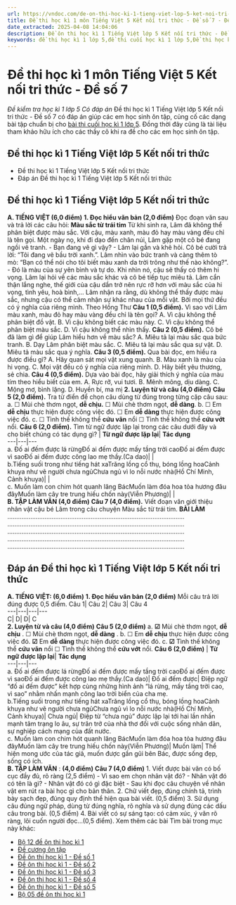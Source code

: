 ```yaml
---
url: https://vndoc.com/de-on-thi-hoc-ki-1-tieng-viet-lop-5-ket-noi-tri-thuc-de-so-2-331746
title: Đề thi học kì 1 môn Tiếng Việt 5 Kết nối tri thức - Đề số 7 - Đề kiểm tra học kì 1 lớp 5 Có đáp án - VnDoc.com
date_extracted: 2025-04-08 14:04:06
description: Đề ôn thi học kì 1 Tiếng Việt lớp 5 Kết nối tri thức - Đề số 7 có đáp án chi tiết cho từng dạng bài cho các em học sinh ôn tập chuẩn bị cho bài thi cuối học kì 1 lớp 5.
keywords: đề thi học kì 1 lớp 5,đề thi cuối học kì 1 lớp 5,Đề thi học kì 1 môn Tiếng Việt lớp 5,đề kiểm tra học kì 1 môn Tiếng Việt lớp 5,Đề kiểm tra học kì 1 môn Tiếng Việt có đáp án,đề thi tiếng việt lớp 5,ôn tập học kì 1 môn tiếng việt lớp 5,đề thi học kì 1 lớp 5 môn tiếng việt,Đề thi học kì 1 Tiếng Việt lớp 5 Kết nối tri thức
---
```


# Đề thi học kì 1 môn Tiếng Việt 5 Kết nối tri thức - Đề số 7
 _Đề kiểm tra học kì 1 lớp 5 Có đáp án_
Đề thi học kì 1 Tiếng Việt lớp 5 Kết nối tri thức - Đề số 7 có đáp án giúp các em học sinh ôn tập, củng cố các dạng bài tập chuẩn bị cho [bài thi cuối học kì 1 lớp 5](<https://vndoc.com/de-thi-hoc-ki-1-lop5>). Đồng thời đây cũng là tài liệu tham khảo hữu ích cho các thầy cô khi ra đề cho các em học sinh ôn tập.
## Đề thi học kì 1 Tiếng Việt lớp 5 Kết nối tri thức
  * Đề thi học kì 1 Tiếng Việt lớp 5 Kết nối tri thức
  * Đáp án Đề thi học kì 1 Tiếng Việt lớp 5 Kết nối tri thức

## Đề thi học kì 1 Tiếng Việt lớp 5 Kết nối tri thức
**A. TIẾNG VIỆT \(6,0 điểm\)**
**1\. Đọc hiểu văn bản \(2,0 điểm\)**
Đọc đoạn văn sau và trả lời các câu hỏi:
**Màu sắc từ trái tim**
Từ khi sinh ra, Lâm đã không thể phân biệt được màu sắc. Với cậu, màu xanh, màu đỏ hay màu vàng đều chỉ là tên gọi. Một ngày nọ, khi đi dạo đến chân núi, Lâm gặp một cô bé đang ngồi vẽ tranh.
\- Bạn đang vẽ gì vậy? - Lâm lại gần và khẽ hỏi.
Cô bé cười trả lời: “Tôi đang vẽ bầu trời xanh.”.
Lâm nhìn vào bức tranh và càng thêm tò mò: “Bạn có thể nói cho tôi biết màu xanh da trời trông như thế nào không?”.
\- Đó là màu của sự yên bình và tự do. Khi nhìn nó, cậu sẽ thấy có thêm hi vọng.
Lâm lại hỏi về các màu sắc khác và cô bé tiếp tục miêu tả. Lâm cẩn thận lắng nghe, thế giới của cậu dần trở nên rực rỡ hơn với màu sắc của hi vọng, tình yêu, hoà bình,... Lâm nhận ra rằng, dù không thể thấy được màu sắc, nhưng cậu có thể cảm nhận sự khác nhau của mỗi vật. Bởi mọi thứ đều có ý nghĩa của riêng mình.
Theo Hồng Thư
**Câu 1 \(0,5 điểm\).** Vì sao với Lâm màu xanh, màu đỏ hay màu vàng đều chỉ là tên gọi?
A. Vì cậu không thể phân biệt đồ vật.
B. Vì cậu không biết các màu này.
C. Vì cậu không thể phân biệt màu sắc.
D. Vì cậu không thể nhìn thấy.
**Câu 2 \(0,5 điểm\).** Cô bé đã làm gì để giúp Lâm hiểu hơn về màu sắc?
A. Miêu tả lại màu sắc qua bức tranh.
B. Dạy Lâm phân biệt màu sắc.
C. Miêu tả lại màu sắc qua sự vật.
D. Miêu tả màu sắc qua ý nghĩa.
**Câu 3 \(0,5 điểm\).** Qua bài đọc, em hiểu ra được điều gì?
A. Hãy quan sát mọi vật xung quanh.
B. Màu xanh là màu của hi vọng.
C. Mọi vật đều có ý nghĩa của riêng mình.
D. Hãy biết yêu thương, sẻ chia.
**Câu 4 \(0,5 điểm\).** Dựa vào bài đọc, hãy giải thích ý nghĩa của màu tím theo hiểu biết của em.
A. Rực rỡ, vui tươi.
B. Mênh mông, dịu dàng.
C. Mộng mơ, bình lặng.
D. Huyền bí, ma mị
**2\. Luyện từ và câu \(4,0 điểm\)**
**Câu 5 \(2,0 điểm\).** Tra từ điển để chọn câu dùng từ đúng trong từng cặp câu sau:
a.
☐ Mùi chè thơm ngọt, **dễ chịu.**
☐ Mùi chè thơm ngọt, **dễ dàng**.
b.
☐ Em **dễ chịu** thực hiện được công việc đó.
☐ Em **dễ dàng** thực hiện được công việc đó.
c.
☐ Tình thế không thể **cứu vãn** nổi
☐ Tình thế không thể **cứu vớt** nổi.
**Câu 6 \(2,0 điểm\).** Tìm từ ngữ được lặp lại trong các câu dưới đây và cho biết chúng có tác dụng gì?
| **Từ ngữ được lặp lại**| **Tác dụng**  
---|---|---  
a. Đố ai đếm được lá rừngĐố ai đếm được mấy tầng trời caoĐố ai đếm được vì saoĐố ai đếm được công lao mẹ thầy.\(Ca dao\)| |   
b.Tiếng suối trong như tiếng hát xaTrăng lồng cổ thụ, bóng lồng hoaCảnh khuya như vẽ người chưa ngủChưa ngủ vì lo nỗi nước nhà\(Hồ Chí Minh, Cảnh khuya\)| |   
c. Muốn làm con chim hót quanh lăng BácMuốn làm đóa hoa tỏa hương đâu đâyMuốn làm cây tre trung hiếu chốn này\(Viễn Phương\)| |   
**B. TẬP LÀM VĂN \(4,0 điểm\)**
**Câu 7 \(4,0 điểm\).** Viết đoạn văn giới thiệu nhân vật cậu bé Lâm trong câu chuyện Màu sắc từ trái tim.
**BÀI LÀM**
……………………………….………………………………………………………
……………………………….………………………………………………………
……………………………….………………………………………………………
……………………………….………………………………………………………
……………………………….………………………………………………………
## **Đáp án Đề thi học kì 1 Tiếng Việt lớp 5 Kết nối tri thức**
**A. TIẾNG VIỆT: \(6,0 điểm\)**
**1\. Đọc hiểu văn bản \(2,0 điểm\)**
Mỗi câu trả lời đúng được 0,5 điểm.
Câu 1| Câu 2| Câu 3| Câu 4  
---|---|---|---  
C| D| D| C  
**2\. Luyện từ và câu \(4,0 điểm\)**
**Câu 5 \(2,0 điểm\)**
a.
**☑** Mùi chè thơm ngọt, **dễ chịu** .
☐ Mùi chè thơm ngọt, **dễ dàng** .
b.
☐ Em **dễ chịu** thực hiện được công việc đó.
**☑** Em **dễ dàng** thực hiện được công việc đó.
c.
**☑** Tình thế không thể **cứu vãn** nổi
☐ Tình thế không thể **cứu vớt** nổi.
**Câu 6 \(2,0 điểm\)**
| **Từ ngữ được lặp lại**| **Tác dụng**  
---|---|---  
a. Đố ai đếm được lá rừngĐố ai đếm được mấy tầng trời caoĐố ai đếm được vì saoĐố ai đếm được công lao mẹ thầy.\(Ca dao\)| Đố ai đếm được| Điệp ngữ “đố ai đếm được” kết hợp cùng những hình ảnh “lá rừng, mấy tầng trời cao, vì sao” nhằm nhấn mạnh công lao trời biển của cha mẹ.  
b.Tiếng suối trong như tiếng hát xaTrăng lồng cổ thụ, bóng lồng hoaCảnh khuya như vẽ người chưa ngủChưa ngủ vì lo nỗi nước nhà\(Hồ Chí Minh, Cảnh khuya\)| Chưa ngủ| Điệp từ “chưa ngủ” được lặp lại tới hai lần nhấn mạnh tâm trạng lo âu, sự trăn trở của nhà thơ đối với cuộc sống nhân dân, sự nghiệp cách mạng của đất nước.  
c. Muốn làm con chim hót quanh lăng BácMuốn làm đóa hoa tỏa hương đâu đâyMuốn làm cây tre trung hiếu chốn này\(Viễn Phương\)| Muốn làm| Thể hiện mong ước của tác giả, muốn được gần gũi bên Bác, được sống đẹp, sống có ích.  
**B. TẬP LÀM VĂN** : **\(4,0 điểm\)**
**Câu 7 \(4,0 điểm\)**
1\. Viết được bài văn có bố cục đầy đủ, rõ ràng \(2,5 điểm\)
\- Vì sao em chọn nhân vật đó?
\- Nhân vật đó có tên là gì?
\- Nhân vật đó có gì đặc biệt
\- Sau khi đọc câu chuyện về nhân vật em rút ra bài học gì cho bản thân.
2\. Chữ viết đẹp, đúng chính tả, trình bày sạch đẹp, đúng quy định thể hiện qua bài viết. \(0,5 điểm\)
3\. Sử dụng câu đúng ngữ pháp, dùng từ đúng nghĩa, rõ nghĩa và sử dụng đúng các dấu câu trong bài. \(0,5 điểm\)
4\. Bài viết có sự sáng tạo: có cảm xúc, ý văn rõ ràng, lôi cuốn người đọc…\(0,5 điểm\).
Xem thêm các bài Tìm bài trong mục này khác:
  * [Bộ 12 đề ôn thi học kì 1](</bo-de-thi-hoc-ki-1-mon-tieng-viet-lop-5-nam-hoc-2018-2019-160162>)
  * [Đề cương ôn tập](</de-cuong-on-tap-hoc-ki-1-mon-tieng-viet-5-chan-troi-sang-tao-334703>)
  * [Đề ôn thi học kì 1 - Đề số 1](</de-on-thi-hoc-ki-1-tieng-viet-lop-5-chan-troi-sang-tao-de-so-1-331751>)
  * [Đề ôn thi học kì 1 - Đề số 2](</de-on-thi-hoc-ki-1-tieng-viet-lop-5-chan-troi-sang-tao-de-so-2-331754>)
  * [Đề ôn thi học kì 1 - Đề số 3](</de-thi-hoc-ki-1-tieng-viet-lop-5-chan-troi-sang-tao-de-so-3-333366>)
  * [Đề ôn thi học kì 1 - Đề số 4](</de-thi-hoc-ki-1-tieng-viet-lop-5-chan-troi-sang-tao-de-so-4-333369>)
  * [Đề ôn thi học kì 1 - Đề số 5](</de-thi-hoc-ki-1-tieng-viet-lop-5-chan-troi-sang-tao-de-so-5-333428>)
  * [Bộ 05 đề ôn thi học kì 1](</de-thi-hoc-ki-1-lop-5-mon-tieng-viet-nam-2020-2021-223532>)

